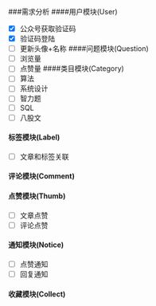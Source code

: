 ###需求分析
####用户模块(User)
- [x] 公众号获取验证码
- [x] 验证码登陆
- [ ] 更新头像+名称
####问题模块(Question)
- [ ] 浏览量
- [ ] 点赞量
####类目模块(Category)
- [ ] 算法
- [ ] 系统设计
- [ ] 智力题
- [ ] SQL
- [ ] 八股文
#### 标签模块(Label)
- [ ] 文章和标签关联
#### 评论模块(Comment)
#### 点赞模块(Thumb)
- [ ] 文章点赞
- [ ] 评论点赞
#### 通知模块(Notice)
- [ ] 点赞通知
- [ ] 回复通知
#### 收藏模块(Collect)

